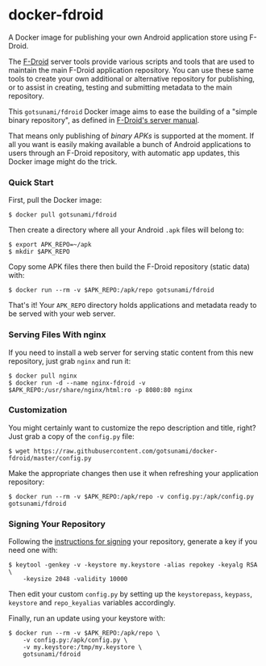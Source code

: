 docker-fdroid
=============

A Docker image for publishing your own Android application store using F-Droid.

The [F-Droid](https://f-droid.org/) server tools provide various scripts and tools
that are used to maintain the main F-Droid application repository. You can use these
same tools to create your own additional or alternative repository for publishing,
or to assist in creating, testing and submitting metadata to the main repository.

This `gotsunami/fdroid` Docker image aims to ease the building of a "simple binary repository",
 as defined in [F-Droid's server manual](https://f-droid.org/manual/fdroid.html#Simple-Binary-Repository).

That means only publishing of *binary APKs* is supported at the moment. If all you want is
easily making available a bunch of Android applications to users through an F-Droid repository, with
automatic app updates, this Docker image might do the trick.

### Quick Start

First, pull the Docker image:

    $ docker pull gotsunami/fdroid

Then create a directory where all your Android `.apk` files will belong to:

    $ export APK_REPO=~/apk
    $ mkdir $APK_REPO

Copy some APK files there then build the F-Droid repository (static data) with:

    $ docker run --rm -v $APK_REPO:/apk/repo gotsunami/fdroid

That's it! Your `APK_REPO` directory holds applications and metadata ready to be
served with your web server.

### Serving Files With nginx

If you need to install a web server for serving static content from this new repository,
just grab `nginx` and run it:

    $ docker pull nginx
    $ docker run -d --name nginx-fdroid -v $APK_REPO:/usr/share/nginx/html:ro -p 8080:80 nginx

### Customization

You might certainly want to customize the repo description and title, right? Just grab a
copy of the `config.py` file:

    $ wget https://raw.githubusercontent.com/gotsunami/docker-fdroid/master/config.py

Make the appropriate changes then use it when refreshing your application repository:

    $ docker run --rm -v $APK_REPO:/apk/repo -v config.py:/apk/config.py gotsunami/fdroid

### Signing Your Repository

Following the [instructions for signing](https://f-droid.org/manual/fdroid.html#Signing)
your repository, generate a key if you need one with:

    $ keytool -genkey -v -keystore my.keystore -alias repokey -keyalg RSA \
        -keysize 2048 -validity 10000

Then edit your custom `config.py` by setting up the `keystorepass`, `keypass`, `keystore`
and `repo_keyalias` variables accordingly.

Finally, run an update using your keystore with:

    $ docker run --rm -v $APK_REPO:/apk/repo \
        -v config.py:/apk/config.py \
        -v my.keystore:/tmp/my.keystore \
        gotsunami/fdroid
